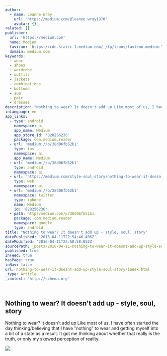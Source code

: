 ```yaml
---
author:
  - name: Leanne Wray
    url: 'https://medium.com/@leanne.wray1970'
    avatar: {}
related: []
publisher:
  url: 'https://medium.com'
  name: Medium
  favicon: 'https://cdn-static-1.medium.com/_/fp/icons/favicon-medium.TAS6uQ-Y7kcKgi0xjcYHXw.ico'
  domain: medium.com
keywords:
  - wear
  - shoes
  - wardrobe
  - outfits
  - jackets
  - combinations
  - bottoms
  - sum
  - pair
  - dresses
description: "Nothing to wear? It doesn't add up Like most of us, I have often started the day thinking/believing that I have \"nothing\" to wear and getting myself into a bit of a state as a result. It got me thinking about whether that really is the truth, or only my skewed perception of reality."
inLanguage: en
app_links:
  - type: android
    namespace: ai
    app_name: Medium
    app_store_id: '828256236'
    package: com.medium.reader
  - url: 'medium://p/38d06fb52b1'
    type: ios
    namespace: ai
    app_name: Medium
  - url: 'medium://p/38d06fb52b1'
    type: android
    namespace: ai
  - url: 'https://medium.com/style-soul-story/nothing-to-wear-it-doesn-t-add-up-38d06fb52b1'
    type: web
    namespace: ai
  - url: 'medium://p/38d06fb52b1'
    namespace: twitter
    type: iphone
    name: Medium
    id: '828256236'
  - path: https/medium.com/p/38d06fb52b1
    package: com.medium.reader
    namespace: google
    type: android
title: "Nothing to wear? It doesn't add up - style, soul, story"
datePublished: '2016-04-11T22:54:46.406Z'
dateModified: '2016-04-11T22:50:58.052Z'
sourcePath: _posts/2016-04-11-nothing-to-wear-it-doesnt-add-up-style-soul-story.md
published: true
inFeed: true
hasPage: true
inNav: false
url: nothing-to-wear-it-doesnt-add-up-style-soul-story/index.html
_type: Article
_context: 'http://schema.org'

---
```

<article style=""><h1>Nothing to wear? It doesn't add up - style, soul, story</h1><p>Nothing to wear? It doesn't add up Like most of us, I have often started the day thinking/believing that I have "nothing" to wear and getting myself into a bit of a state as a result. It got me thinking about whether that really is the truth, or only my skewed perception of reality.</p><img src="https://cdn-images-1.medium.com/max/1200/1*CzMXei55GF2fwvP4Z7koMQ.jpeg" /></article>